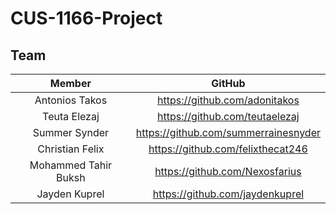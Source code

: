 # CUS-1166-Project

## Team
|    **Member**    |           **GitHub**          |
|:----------------:|:-----------------------------:|
| Antonios Takos | https://github.com/adonitakos |  
| Teuta Elezaj   |  https://github.com/teutaelezaj |  
|   Summer Synder  | https://github.com/summerrainesnyder |       
| Christian Felix |   https://github.com/felixthecat246 |     
| Mohammed Tahir Buksh | https://github.com/Nexosfarius | 
| Jayden Kuprel |  https://github.com/jaydenkuprel | 
